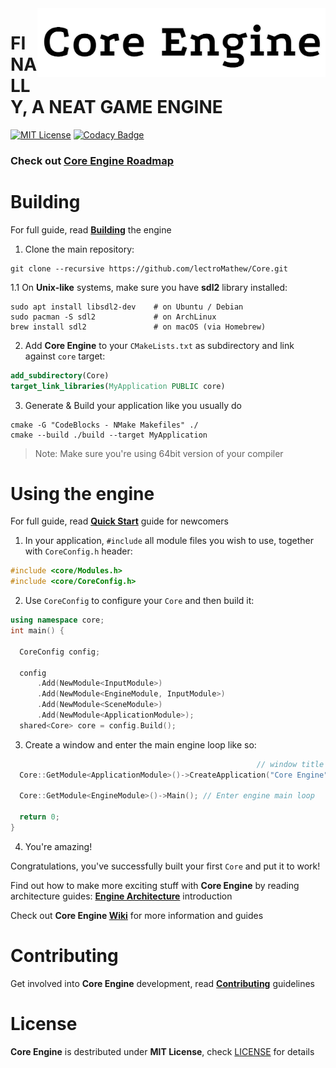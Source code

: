 <img alt="Core Engine" height=110 align="right" valign="middle" src="CoreLogo.png">

# FINALLY, A NEAT GAME ENGINE

[![MIT License](https://img.shields.io/badge/license-MIT-brightgreen)](LICENSE)
[![Codacy Badge](https://app.codacy.com/project/badge/Grade/358e19c958144c918940a8f1a1ad7f6f)](https://www.codacy.com/gh/lectroMathew/Core/dashboard?utm_source=github.com&amp;utm_medium=referral&amp;utm_content=lectroMathew/Core&amp;utm_campaign=Badge_Grade)

### Check out **[Core Engine Roadmap](https://github.com/lectroMathew/Core/projects/1)**


# Building 
For full guide, read **[Building](https://github.com/lectroMathew/Core/wiki/Building-Core-Engine)** the engine
1. Clone the main repository:
```
git clone --recursive https://github.com/lectroMathew/Core.git
```
1.1 On **Unix-like** systems, make sure you have **sdl2** library installed:
```
sudo apt install libsdl2-dev    # on Ubuntu / Debian
sudo pacman -S sdl2             # on ArchLinux
brew install sdl2               # on macOS (via Homebrew)
```
2. Add **Core Engine** to your `CMakeLists.txt` as subdirectory and link against `core` target:
```cmake
add_subdirectory(Core)
target_link_libraries(MyApplication PUBLIC core)
```
3. Generate & Build your application like you usually do
```
cmake -G "CodeBlocks - NMake Makefiles" ./
cmake --build ./build --target MyApplication
```
> Note: Make sure you're using 64bit version of your compiler


# Using the engine
For full guide, read **[Quick Start](https://github.com/lectroMathew/Core/wiki/Quick-Start-guide)** guide for newcomers
1. In your application, `#include` all module files you wish to use, together with `CoreConfig.h` header:
````c++
#include <core/Modules.h>
#include <core/CoreConfig.h>
````
2. Use `CoreConfig` to configure your `Core` and then build it:
```c++
using namespace core;
int main() {
    
  CoreConfig config;

  config
      .Add(NewModule<InputModule>)
      .Add(NewModule<EngineModule, InputModule>)
      .Add(NewModule<SceneModule>)
      .Add(NewModule<ApplicationModule>);
  shared<Core> core = config.Build();
```
3. Create a window and enter the main engine loop like so:
```c++
                                                       // window title     x, y, w,    h
  Core::GetModule<ApplicationModule>()->CreateApplication("Core Engine", { 0, 0, 1280, 720 });

  Core::GetModule<EngineModule>()->Main(); // Enter engine main loop

  return 0;
}
```
4. You're amazing!   

Congratulations, you've successfully built your first `Core` and put it to work!   

Find out how to make more exciting stuff with **Core Engine** by reading architecture guides: **[Engine Architecture](https://github.com/lectroMathew/Core/wiki/Architecture)** introduction

Check out **Core Engine [Wiki](https://github.com/lectroMathew/Core/wiki)** for more information and guides

# Contributing
Get involved into **Core Engine** development, read **[Contributing](https://github.com/lectroMathew/Core/wiki/Contributing)** guidelines

# License
**Core Engine** is destributed under **MIT License**, check [LICENSE](LICENSE) for details

<br>
<br>
